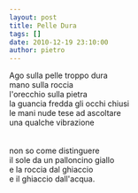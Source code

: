 ```yaml
---
layout: post
title: Pelle Dura
tags: []
date: 2010-12-19 23:10:00
author: pietro
---
```

Ago sulla pelle troppo dura<br/>mano sulla roccia<br/>l'orecchio sulla pietra<br/>la guancia fredda gli occhi chiusi<br/>le mani nude tese ad ascoltare<br/>una qualche vibrazione<br/><br/><br/>non so come distinguere<br/>il sole da un palloncino giallo<br/>e la roccia dal ghiaccio<br/>e il ghiaccio dall'acqua.<br/>
